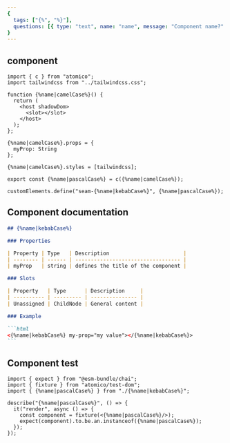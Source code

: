 ```yaml
---
{
  tags: ["{%", "%}"],
  questions: [{ type: "text", name: "name", message: "Component name?" }],
}
---
```


## component

```tsx {%name|kebabCase%}/{%name|kebabCase%}.tsx
import { c } from "atomico";
import tailwindcss from "../tailwindcss.css";

function {%name|camelCase%}() {
  return (
    <host shadowDom>
      <slot></slot>
    </host>
  );
};

{%name|camelCase%}.props = {
  myProp: String
};

{%name|camelCase%}.styles = [tailwindcss];

export const {%name|pascalCase%} = c({%name|camelCase%});

customElements.define("seam-{%name|kebabCase%}", {%name|pascalCase%});
```

## Component documentation

````markdown {%name|kebabCase%}/README.md
## {%name|kebabCase%}

### Properties

| Property | Type   | Description                        |
| -------- | ------ | ---------------------------------- |
| myProp   | string | defines the title of the component |

### Slots

| Property   | Type      | Description     |
| ---------- | --------- | --------------- |
| Unassigned | ChildNode | General content |

### Example

```html
<{%name|kebabCase%} my-prop="my value"></{%name|kebabCase%}>
```
````

## Component test

```tsx {%name|kebabCase%}/{%name|kebabCase%}.test.tsx
import { expect } from "@esm-bundle/chai";
import { fixture } from "atomico/test-dom";
import { {%name|pascalCase%} } from "./{%name|kebabCase%}";

describe("{%name|pascalCase%}", () => {
  it("render", async () => {
    const component = fixture(<{%name|pascalCase%}/>);
    expect(component).to.be.an.instanceof({%name|pascalCase%});
  });
});
```
